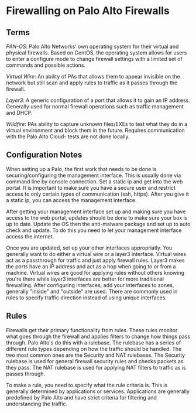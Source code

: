 # Firewalling on Palo Alto Firewalls
## Terms
*PAN-OS*: Palo Alto Networks’ own operating system for their virtual and physical firewalls.  Based on CentOS, the operating system allows for users to enter a configure mode to change firewall settings with a limited set of commands and possible actions.

*Virtual Wire*: An ability of PAs that allows them to appear invisible on the network but still scan and apply rules to traffic as it passes through the firewall.

*Layer3*: A generic configuration of a port that allows it to gain an IP address.  Generally used for normal firewall operations such as traffic management and DHCP.

*Wildfire*: PAs ability to capture unknown files/EXEs to test what they do in a virtual environment and block them in the future.  Requires communication with the Palo Alto Cloud- tests are not done locally.

## Configuration Notes
When setting up a Palo, the first work that needs to be done is securing/configuring the management interface.  This is usually done via command line by console connection.  Set a static ip and get into the web portal.  It is important to make sure you have a secure user and restrict access to only certain types of communication (ssh, https).  After you give it a static ip, you can access the management interface.

After getting your management interface set up and making sure you have access to the web portal, updates should be done to make sure your box is up to date.  Update the OS then the anti-malware package and set up to auto check and update.  To do this you need to let your management interface access the internet.

Once you are updated, set up your other interfaces appropriatly.  You generally want to do either a virtual wire or a layer3 interface.  Virtual wires act as a passthrough for traffic and just apply firewall rules.  Layer3 makes the ports have an IP address and act as a hop when going to or from a machine.  Virtual wires are good for applying rules without others knowing you're there while layer3 interfaces are better for more traditional firewalling.  After configuring interfaces, add your interfaces to zones, generally "inside" and "outside" are used.  There are commonly used in rules to specify traffic direction instead of using unique interfaces.

## Rules
Firewalls get their primary functionality from rules.  These rules monitor what goes through the firewall and applies filters to change how things pass through.  Palo Alto's do this with a rulebase.  The rulebase has a series of different rule types depending on how the traffic should be handled.  The two most common ones are the Security and NAT rulebases.  The Security rulebase is used for general firewall security rules and checks packets as they pass.  The NAT rulebase is used for applying NAT filters to traffic as is passes through.

To make a rule, you need to specify what the rule criteria is.  This is generally determined by applications or services.  Applications are generally predefined by Palo Alto and have strict criteria for filtering and understanding the traffic.  
